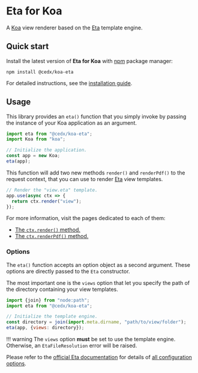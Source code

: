 # Eta for Koa
A [Koa](https://koajs.com) view renderer based on the [Eta](https://eta.js.org) template engine.
	
## Quick start
Install the latest version of **Eta for Koa** with [npm](https://www.npmjs.com) package manager:

```shell
npm install @cedx/koa-eta
```

For detailed instructions, see the [installation guide](installation.md).

## Usage
This library provides an `eta()` function that you simply invoke by passing the instance
of your Koa application as an argument.

```js
import eta from "@cedx/koa-eta";
import Koa from "koa";

// Initialize the application.
const app = new Koa;
eta(app);
```

This function will add two new methods `render()` and `renderPdf()` to the request context,
that you can use to render [Eta](https://eta.js.org) view templates.

```js
// Render the "view.eta" template.
app.use(async ctx => {
  return ctx.render("view");
});
```

For more information, visit the pages dedicated to each of them:

- [The `ctx.render()` method.](usage/html.md)
- [The `ctx.renderPdf()` method.](usage/pdf.md)

### Options
The `eta()` function accepts an option object as a second argument.
These options are directly passed to the `Eta` constructor.

The most important one is the `views` option that let you specify the path of the directory containing your view templates.

```js
import {join} from "node:path";
import eta from "@cedx/koa-eta";

// Initialize the template engine.
const directory = join(import.meta.dirname, "path/to/view/folder");
eta(app, {views: directory});
```

!!! warning
    The `views` option **must** be set to use the template engine.  
    Otherwise, an `EtaFileResolution` error will be raised.

Please refer to the [official Eta documentation](https://eta.js.org) for details
of [all configuration options](https://eta.js.org/docs/api/configuration).
